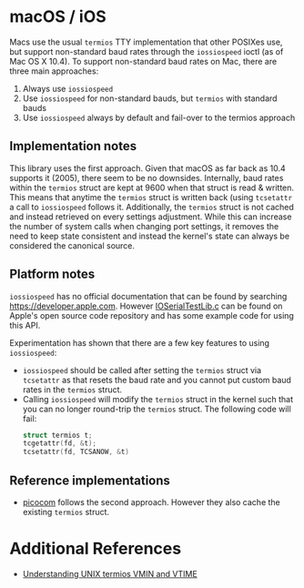 # macOS / iOS

Macs use the usual `termios` TTY implementation that other POSIXes use, but support non-standard
baud rates through the `iossiospeed` ioctl (as of Mac OS X 10.4). To support non-standard baud rates
on Mac, there are three main approaches:

 1. Always use `iossiospeed`
 2. Use `iossiospeed` for non-standard bauds, but `termios` with standard bauds
 3. Use `iossiospeed` always by default and fail-over to the termios approach

## Implementation notes

This library uses the first approach. Given that macOS as far back as 10.4 supports it (2005), there
seem to be no downsides. Internally, baud rates within the `termios` struct are kept at 9600 when
that struct is read & written. This means that anytime the `termios` struct is written back (using
`tcsetattr` a call to `iossiospeed` follows it. Additionally, the `termios` struct is not cached and
instead retrieved on every settings adjustment. While this can increase the number of system calls
when changing port settings, it removes the need to keep state consistent and instead the kernel's
state can always be considered the canonical source.

## Platform notes

`iossiospeed` has no official documentation that can be found by searching
https://developer.apple.com. However
[IOSerialTestLib.c](https://github.com/apple-oss-distributions/IOSerialFamily/blob/1c12ee3d9ec665bb53d0151644408d25e54fe012/tests/IOSerialTestLib.c)
can be found on Apple's open source code repository and has some example code for using this API.

Experimentation has shown that there are a few key features to using `iossiospeed`:

 * `iossiospeed` should be called after setting the `termios` struct via `tcsetattr` as that resets
   the baud rate and you cannot put custom baud rates in the `termios` struct.
 * Calling `iossiospeed` will modify the `termios` struct in the kernel such that you can no longer
   round-trip the `termios` struct. The following code will fail:
   ```C
   struct termios t;
   tcgetattr(fd, &t);
   tcsetattr(fd, TCSANOW, &t)
   ```

## Reference implementations

 * [picocom](https://github.com/npat-efault/picocom) follows the second approach. However they also
   cache the existing `termios` struct.

# Additional References

 * [Understanding UNIX termios VMIN and VTIME](http://unixwiz.net/techtips/termios-vmin-vtime.html)
